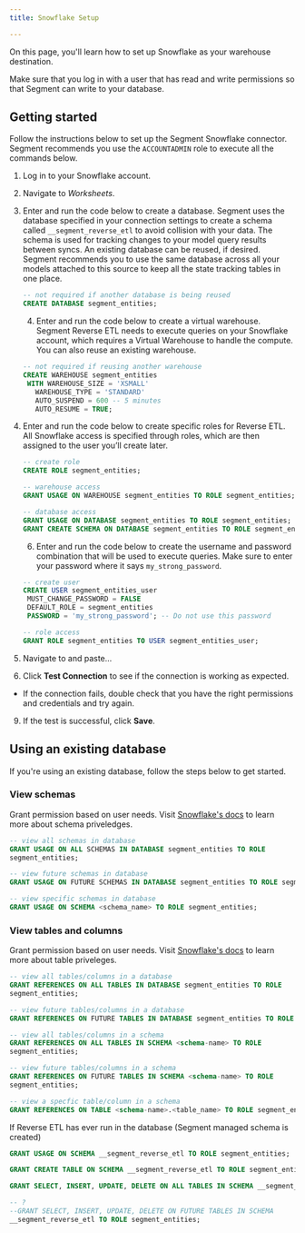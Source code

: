 ```yaml
---
title: Snowflake Setup

---
```


On this page, you'll learn how to set up Snowflake as your warehouse destination. 

Make sure that you log in with a user that has read and write permissions so that Segment can write to your database. 


## Getting started 

Follow the instructions below to set up the Segment Snowflake connector. Segment recommends you use the `ACCOUNTADMIN` role to execute all the commands below.

1. Log in to your Snowflake account.
2. Navigate to *Worksheets*.
3. Enter and run the code below to create a database.
   Segment uses the database specified in your connection settings to create a schema called `__segment_reverse_etl` to avoid collision with your data. The schema is used for tracking changes to your model query results between syncs.
   An existing database can be reused, if desired. Segment recommends you to use the same database across all your models attached to this source to keep all the state tracking tables in one place.

   ```sql
   -- not required if another database is being reused
   CREATE DATABASE segment_entities;
   ```

   4. Enter and run the code below to create a virtual warehouse.
   Segment Reverse ETL needs to execute queries on your Snowflake account, which requires a Virtual Warehouse to handle the compute. You can also reuse an existing warehouse.

   ```sql
   -- not required if reusing another warehouse
   CREATE WAREHOUSE segment_entities
    WITH WAREHOUSE_SIZE = 'XSMALL'
      WAREHOUSE_TYPE = 'STANDARD'
      AUTO_SUSPEND = 600 -- 5 minutes
      AUTO_RESUME = TRUE;
   ```
5. Enter and run the code below to create specific roles for Reverse ETL.
   All Snowflake access is specified through roles, which are then assigned to the user you’ll create later.

    ```sql
   -- create role
   CREATE ROLE segment_entities;

   -- warehouse access
   GRANT USAGE ON WAREHOUSE segment_entities TO ROLE segment_entities;

   -- database access
   GRANT USAGE ON DATABASE segment_entities TO ROLE segment_entities;
   GRANT CREATE SCHEMA ON DATABASE segment_entities TO ROLE segment_entities;
   ```

   6. Enter and run the code below to create the username and password combination that will be used to execute queries. Make sure to enter your password where it says `my_strong_password`.

   ```sql
   -- create user
   CREATE USER segment_entities_user
    MUST_CHANGE_PASSWORD = FALSE
    DEFAULT_ROLE = segment_entities
    PASSWORD = 'my_strong_password'; -- Do not use this password

   -- role access
   GRANT ROLE segment_entities TO USER segment_entities_user;

7. Navigate to **<enter here>** and paste...
8. Click **Test Connection** to see if the connection is working as expected. 
- If the connection fails, double check that you have the right permissions and credentials and try again. 
9. If the test is successful, click **Save**.

## Using an existing database

If you're using an existing database, follow the steps below to get started.

### View schemas

Grant permission based on user needs. Visit [Snowflake's docs](https://docs.snowflake.com/en/user-guide/security-access-control-privileges#schema-privileges) to learn more about schema priveledges. 

```sql 
-- view all schemas in database
GRANT USAGE ON ALL SCHEMAS IN DATABASE segment_entities TO ROLE 
segment_entities;

-- view future schemas in database
GRANT USAGE ON FUTURE SCHEMAS IN DATABASE segment_entities TO ROLE segment_entities;

-- view specific schemas in database
GRANT USAGE ON SCHEMA <schema_name> TO ROLE segment_entities;
``` 

### View tables and columns

Grant permission based on user needs. Visit [Snowflake's docs](https://docs.snowflake.com/en/user-guide/security-access-control-privileges#table-privileges) to learn more about table priveleges. 

```sql
-- view all tables/columns in a database
GRANT REFERENCES ON ALL TABLES IN DATABASE segment_entities TO ROLE 
segment_entities;

-- view future tables/columns in a database
GRANT REFERENCES ON FUTURE TABLES IN DATABASE segment_entities TO ROLE segment_entities;

-- view all tables/columns in a schema
GRANT REFERENCES ON ALL TABLES IN SCHEMA <schema-name> TO ROLE 
segment_entities;

-- view future tables/columns in a schema
GRANT REFERENCES ON FUTURE TABLES IN SCHEMA <schema-name> TO ROLE
segment_entities;

-- view a specfic table/column in a schema 
GRANT REFERENCES ON TABLE <schema-name>.<table_name> TO ROLE segment_entities;
```

If Reverse ETL has ever run in the database (Segment managed schema is created)

```sql 
GRANT USAGE ON SCHEMA __segment_reverse_etl TO ROLE segment_entities;

GRANT CREATE TABLE ON SCHEMA __segment_reverse_etl TO ROLE segment_entities;

GRANT SELECT, INSERT, UPDATE, DELETE ON ALL TABLES IN SCHEMA __segment_reverse_etl TO ROLE segment_entities;

-- ?
--GRANT SELECT, INSERT, UPDATE, DELETE ON FUTURE TABLES IN SCHEMA
__segment_reverse_etl TO ROLE segment_entities;